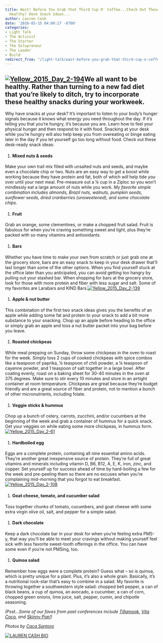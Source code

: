 ```yaml
---
title: Wait! Before You Grab that Third Cup O' Coffee...Check Out These Tasty (and
  Healthy) Desk Snack Ideas...
author: Lauren Cash
date: '2016-03-15 04:00:27 -0700'
categories:
- Light Talk
- The Activist
- The Starter
- The Solopreneur
- The Leader
- Build
redirect_from: "/light-talk/wait-before-you-grab-that-third-cup-o-coffee-check-out-these-tasty-desk-snack-ideas/"
---
```


## [![Yellow_2015_Day_2-194](http://yellowconference.com/wp-content/uploads/2016/03/Yellow_2015_Day_2-1941.jpg)](http://yellowconference.com/wp-content/uploads/2016/03/Yellow_2015_Day_2-1941.jpg)We all want to be healthy. Rather than turning to a new fad diet that you’re likely to ditch, try to incorporate these healthy snacks during your workweek.

Why have snacks at your desk? It’s important to listen to your body’s hunger signals because it knows what energy you need throughout the day. If it’s telling you that you’re hungry, it’s because you are. Learn how to feel your physical hunger and then respond to it with food. Snacking at your desk while you’re hungry will also help keep you from overeating or binge eating later in the day if you let yourself go too long without food. Check out these desk-ready snack ideas:

1.  #### **Mixed nuts & seeds**

Make your own trail mix filled with unsalted nuts and seeds, and maybe even a chocolate chip or two. Nuts are an easy way to get a boost while working because they have protein and fat, both of which will help tide you over until your next meal. Pre-measure out a ¼ cup in a Ziploc so you won’t mindlessly eat a large amount of nuts while you work. _My favorite simple combination includes almonds, Brazil nuts, walnuts, pumpkin seeds, sunflower seeds, dried cranberries (unsweetened), and some chocolate chips._

1.  #### **Fruit**

Grab an orange, some clementines, or make a chopped fruit salad. Fruit is fabulous for when you’re craving something sweet and light, plus they’re packed with so many vitamins and antioxidants.

1.  #### **Bars**

Whether you have time to make your own from scratch or just grab one at the grocery store, bars are an easy snack to keep in your desk drawer that’ll last longer than some of the other options. When you find yourself stuck at the office later than you anticipated, you can avoid getting too hangry by pulling out your stashed bar. When shopping for bars at the grocery store, look for those with more protein and fiber with less sugar and salt. Some of my favorites are Larabars and KIND Bars.[![Yellow_2015_Day_2-139](http://yellowconference.com/wp-content/uploads/2016/03/Yellow_2015_Day_2-139.jpg)](http://yellowconference.com/wp-content/uploads/2016/03/Yellow_2015_Day_2-139.jpg)

1.  #### **Apple & nut butter**

This combination of the first two snack ideas gives you the benefits of an apple while adding some fat and protein to your snack to add a bit more substance to your snacking. Chop up an apple before heading to the office or simply grab an apple and toss a nut butter packet into your bag before you leave.

1.  #### **Roasted chickpeas**

While meal prepping on Sunday, throw some chickpeas in the oven to roast for the week. Simply toss 2 cups of cooked chickpeas with spice combos like a teaspoon of paprika, ¼ teaspoon of chili powder, a ¼ teaspoon of cayenne powder, and 1 teaspoon of salt together in a large bowl. After coating evenly, roast on a baking sheet for 30-40 minutes in the oven at 375 degrees. Make sure to stir every 10 minutes and store in an airtight container at room temperature. Chickpeas are great because they’re budget friendly and are a great source of fiber and protein, not to mention a bunch of other micronutrients, including folate.

1.  #### **Veggie sticks & hummus**

Chop up a bunch of celery, carrots, zucchini, and/or cucumbers at the beginning of the week and grab a container of hummus for a quick snack. Get your veggies on while eating some more chickpeas, in hummus form.[![Yellow_2015_Day_2-61](http://yellowconference.com/wp-content/uploads/2016/03/Yellow_2015_Day_2-61.jpg)](http://yellowconference.com/wp-content/uploads/2016/03/Yellow_2015_Day_2-61.jpg)

1.  #### **Hardboiled egg**

Eggs are a complete protein, containing all nine essential amino acids. They’re another great inexpensive source of protein. They’re full of great vitamins and minerals including vitamin D, B6, B12, A, E, K, iron, zinc, and copper. Set yourself up for success ahead of time by hard-boiling a few for the week and pre-peeling them so there are no excuses when you’re complaining mid-morning that you forgot to eat breakfast.[![Yellow_2015_Day_2-108](http://yellowconference.com/wp-content/uploads/2016/03/Yellow_2015_Day_2-108.jpg)](http://yellowconference.com/wp-content/uploads/2016/03/Yellow_2015_Day_2-108.jpg)

1.  #### **Goat cheese, tomato, and cucumber salad**

Toss together chunks of tomato, cucumbers, and goat cheese with some extra virgin olive oil, salt, and pepper for a simple salad.

1.  #### **Dark chocolate**

Keep a dark chocolate bar in your desk for when you’re feeling extra PMS-y, that way you’ll be able to meet your cravings without making yourself feel sick with less favorite sweet-tooth offerings in the office. You can have some even if you’re not PMSing, too.

1.  #### **Quinoa salad**

Remember how eggs were a complete protein? Guess what – so is quinoa, which is pretty unique for a plant. Plus, it’s also a whole grain. Basically, it’s a nutritional rock-star that’s easy to combine in a salad. My favorite is throwing together a southwestern style salad: chopped bell pepper, a can of black beans, a cup of quinoa, an avocado, a cucumber, a can of corn, chopped green onions, lime juice, salt, pepper, cumin, and chipotle seasoning.[  
](http://yellowconference.com/wp-content/uploads/2016/03/Yellow_2015_Day_2-194.jpg)

_(Psst...Some of our faves from past conferences include [Tillamook](https://www.tillamook.com/), [Vita Coco](http://vitacoco.com/), and [Skinny Pop!](http://skinnypop.com/))_

_Photos by [Caca Santoro](http://cacasantoro.com/)_

[![LAUREN CASH BIO](http://yellowco.co/wp-content/uploads/2016/03/LAUREN-CASH-BIO.jpg)](https://laurencashrdn.com/)
